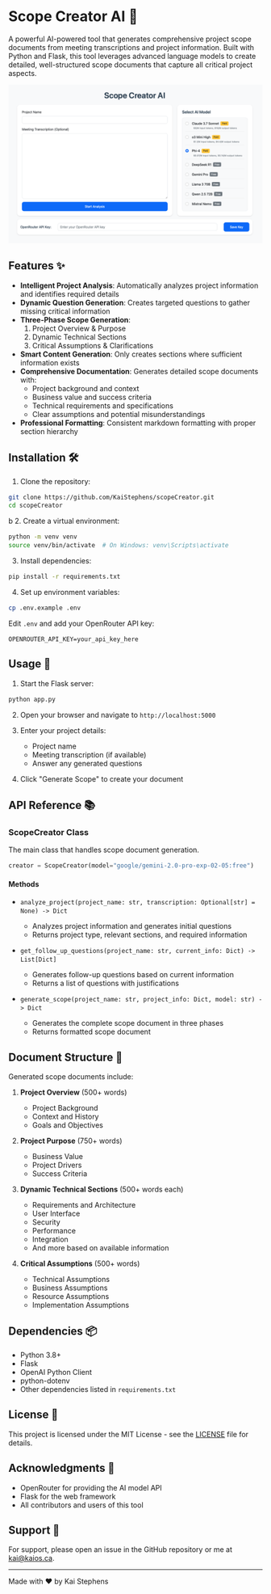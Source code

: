 # Scope Creator AI 🚀

A powerful AI-powered tool that generates comprehensive project scope documents from meeting transcriptions and project information. Built with Python and Flask, this tool leverages advanced language models to create detailed, well-structured scope documents that capture all critical project aspects.

![Scope Creator Preview](preview.png)

## Features ✨

- **Intelligent Project Analysis**: Automatically analyzes project information and identifies required details
- **Dynamic Question Generation**: Creates targeted questions to gather missing critical information
- **Three-Phase Scope Generation**:
  1. Project Overview & Purpose
  2. Dynamic Technical Sections
  3. Critical Assumptions & Clarifications
- **Smart Content Generation**: Only creates sections where sufficient information exists
- **Comprehensive Documentation**: Generates detailed scope documents with:
  - Project background and context
  - Business value and success criteria
  - Technical requirements and specifications
  - Clear assumptions and potential misunderstandings
- **Professional Formatting**: Consistent markdown formatting with proper section hierarchy

## Installation 🛠️

1. Clone the repository:
```bash
git clone https://github.com/KaiStephens/scopeCreator.git
cd scopeCreator
```
  b 
2. Create a virtual environment:
```bash
python -m venv venv
source venv/bin/activate  # On Windows: venv\Scripts\activate
```

3. Install dependencies:
```bash
pip install -r requirements.txt
```

4. Set up environment variables:
```bash
cp .env.example .env
```
Edit `.env` and add your OpenRouter API key:
```
OPENROUTER_API_KEY=your_api_key_here
```

## Usage 🎯

1. Start the Flask server:
```bash
python app.py
```

2. Open your browser and navigate to `http://localhost:5000`

3. Enter your project details:
   - Project name
   - Meeting transcription (if available)
   - Answer any generated questions

4. Click "Generate Scope" to create your document

## API Reference 📚

### ScopeCreator Class

The main class that handles scope document generation.

```python
creator = ScopeCreator(model="google/gemini-2.0-pro-exp-02-05:free")
```

#### Methods

- `analyze_project(project_name: str, transcription: Optional[str] = None) -> Dict`
  - Analyzes project information and generates initial questions
  - Returns project type, relevant sections, and required information

- `get_follow_up_questions(project_name: str, current_info: Dict) -> List[Dict]`
  - Generates follow-up questions based on current information
  - Returns a list of questions with justifications

- `generate_scope(project_name: str, project_info: Dict, model: str) -> Dict`
  - Generates the complete scope document in three phases
  - Returns formatted scope document

## Document Structure 📄

Generated scope documents include:

1. **Project Overview** (500+ words)
   - Project Background
   - Context and History
   - Goals and Objectives

2. **Project Purpose** (750+ words)
   - Business Value
   - Project Drivers
   - Success Criteria

3. **Dynamic Technical Sections** (500+ words each)
   - Requirements and Architecture
   - User Interface
   - Security
   - Performance
   - Integration
   - And more based on available information

4. **Critical Assumptions** (500+ words)
   - Technical Assumptions
   - Business Assumptions
   - Resource Assumptions
   - Implementation Assumptions

## Dependencies 📦

- Python 3.8+
- Flask
- OpenAI Python Client
- python-dotenv
- Other dependencies listed in `requirements.txt`

## License 📝

This project is licensed under the MIT License - see the [LICENSE](LICENSE) file for details.

## Acknowledgments 🙏

- OpenRouter for providing the AI model API
- Flask for the web framework
- All contributors and users of this tool

## Support 💬

For support, please open an issue in the GitHub repository or me at kai@kaios.ca.

---

Made with ❤️ by Kai Stephens